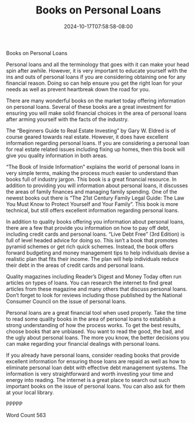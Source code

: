 ﻿---
title: "Books on Personal Loans"
date: 2024-10-17T07:58:58-08:00
description: "Personal Loans txt Tips for Web Success"
featured_image: "/images/Personal Loans txt.jpg"
tags: ["Personal Loans txt"]
---

Books on Personal Loans

Personal loans and all the terminology that goes with it can make your head spin after awhile. However, it is very important to educate yourself with the ins and outs of personal loans if you are considering obtaining one for any financial reason. Doing so can help ensure you get the right loan for your needs as well as prevent heartbreak down the road for you.

There are many wonderful books on the market today offering information on personal loans. Several of these books are a great investment for ensuring you will make solid financial choices in the area of personal loans after arming yourself with the facts of the industry.

The “Beginners Guide to Real Estate Investing” by Gary W. Eldred is of course geared towards real estate. However, it does have excellent information regarding personal loans. If you are considering a personal loan for real estate related issues including fixing up homes, then this book will give you quality information in both areas. 

“The Book of Inside Information” explains the world of personal loans in very simple terms, making the process much easier to understand than books full of industry jargon. This book is a great financial resource. In addition to providing you will information about personal loans, it discusses the areas of family finances and managing family spending. One of the newest books out there is “The 21st Century Family Legal Guide:  The Law You Must Know to Protect Yourself and Your Family”. This book is more technical, but still offers excellent information regarding personal loans. 

In addition to quality books offering you information about personal loans, there are a few that provide you information on how to pay off debt, including credit cards and personal loans. “Live Debt Free” (3rd Edition) is full of level headed advice for doing so. This isn’t a book that promotes pyramid schemes or get rich quick schemes. Instead, the book offers forward budgeting and money management tips to help individuals devise a realistic plan that fits their income. The plan will help individuals reduce their debt in the areas of credit cards and personal loans.

Quality magazines including Reader’s Digest and Money Today often run articles on types of loans. You can research the internet to find great articles from these magazine and many others that discuss personal loans. Don’t forget to look for reviews including those published by the National Consumer Council on the issue of personal loans. 

Personal loans are a great financial tool when used properly. Take the time to read some quality books in the area of personal loans to establish a strong understanding of how the process works. To get the best results, choose books that are unbiased. You want to read the good, the bad, and the ugly about personal loans. The more you know, the better decisions you can make regarding your financial dealings with personal loans.

If you already have personal loans, consider reading books that provide excellent information for ensuring those loans are repaid as well as how to eliminate personal loan debt with effective debt management systems. The information is very straightforward and worth investing your time and energy into reading. The internet is a great place to search out such important books on the issue of personal loans. You can also ask for them at your local library. 

PPPPP

Word Count 563

